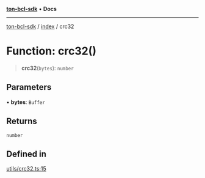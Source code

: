 [**ton-bcl-sdk**](../../README.md) • **Docs**

***

[ton-bcl-sdk](../../README.md) / [index](../README.md) / crc32

# Function: crc32()

> **crc32**(`bytes`): `number`

## Parameters

• **bytes**: `Buffer`

## Returns

`number`

## Defined in

[utils/crc32.ts:15](https://github.com/ton-fun-tech/ton-bcl-sdk/blob/efd7a3c444985cb69bafe2086033980ed29e3462/src/utils/crc32.ts#L15)
